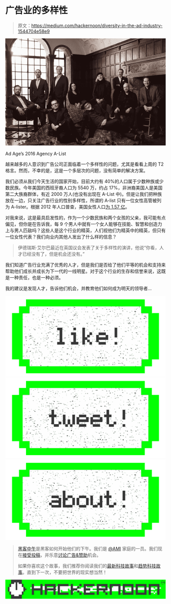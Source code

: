 # 广告业的多样性

> 原文：<https://medium.com/hackernoon/diversity-in-the-ad-industry-1544704e58e9>

![](img/a97be66722a13740579adb22230b9f58.png)

Ad Age’s 2016 Agency A-List

越来越多的人意识到广告公司正面临着一个多样性的问题，尤其是看看上周的 T2 格言。然而，不幸的是，这是一个多层次的问题，没有简单的解决方案。

我们必须从我们今天生活的国家开始，目前大约有 40%的人口属于少数种族或少数民族。今年美国的西班牙裔人口为 5540 万，约占 17%，非洲裔美国人是美国第二大族裔群体，有近 2000 万人(也没有出现在 A-List 中)。但是让我们把种族放在一边，只关注广告行业的性别多样性，所谓的 A-list 只有一位女性高管被列为 A-lister。根据 2012 年人口普查，美国女性人口[为 1.57 亿](https://www.census.gov/newsroom/releases/archives/facts_for_features_special_editions/cb12-ff05.html)。

对我来说，这是最具启发性的，作为一个少数民族和两个女孩的父亲，我可能有点偏见，但你是在告诉我，每 9 个男人中就有一个女人能够在技能、智慧和创造力上与男人匹敌吗？这些人是这个行业的精英，人们视他们为精英中的精英，但只有一位女性代表？我们向业内其他人发出了什么样的信息？

> 伊德瑞斯·艾尔巴最近在英国议会发表了关于多样性的演讲，他说“你看，人才已经没有了，但是机会还没有。”

我们知道广告行业充满了优秀的人才，但是我们是否给了他们平等的机会和支持来帮助他们成长并成长为下一代的一线明星。对于这个行业的生存和信誉来说，这既是一种责任，也是一种必须。

我的建议是发现人才，告诉他们机会，并教育他们如何成为明天的领导者...

[![](img/50ef4044ecd4e250b5d50f368b775d38.png)](http://bit.ly/HackernoonFB)[![](img/979d9a46439d5aebbdcdca574e21dc81.png)](https://goo.gl/k7XYbx)[![](img/2930ba6bd2c12218fdbbf7e02c8746ff.png)](https://goo.gl/4ofytp)

> [黑客中午](http://bit.ly/Hackernoon)是黑客如何开始他们的下午。我们是 [@AMI](http://bit.ly/atAMIatAMI) 家庭的一员。我们现在[接受投稿](http://bit.ly/hackernoonsubmission)，并乐意[讨论广告&赞助](mailto:partners@amipublications.com)机会。
> 
> 如果你喜欢这个故事，我们推荐你阅读我们的[最新科技故事](http://bit.ly/hackernoonlatestt)和[趋势科技故事](https://hackernoon.com/trending)。直到下一次，不要把世界的现实想当然！

[![](img/be0ca55ba73a573dce11effb2ee80d56.png)](https://goo.gl/Ahtev1)